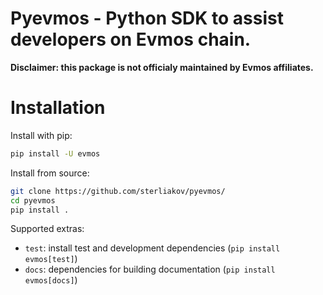 <!-- 
[![PyPi Version](https://img.shields.io/pypi/v/matic.svg)](https://pypi.python.org/pypi/matic/)
[![Python Versions](https://img.shields.io/pypi/pyversions/matic.svg)](https://pypi.python.org/pypi/matic/)
[![Read the Docs](https://readthedocs.org/projects/pymatic/badge/?version=latest)](https://pymatic.readthedocs.io/en/latest/?badge=latest)
[![pre-commit](https://img.shields.io/badge/pre--commit-enabled-brightgreen?logo=pre-commit&logoColor=white)](https://github.com/pre-commit/pre-commit)
[![Code style: black](https://img.shields.io/badge/code%20style-blue-blue.svg)](https://blue.readthedocs.io/)
 -->

# Pyevmos - Python SDK to assist developers on Evmos chain.

**Disclaimer: this package is not officialy maintained by Evmos affiliates.**
<!-- 
Read our [documentation](https://readthedocs.org/projects/pymatic/badge/?version=latest) on ReadTheDocs.

This project is a direct python port of [matic.js](https://github.com/maticnetwork/matic.js/) library. It includes also [maticjs-web3](https://github.com/maticnetwork/maticjs-web3/) port.

This library is very new, so documentation improvement is currently in progress. Please refer to official js SDK [docs](https://docs.polygon.technology/docs/develop/) for more comprehensive tutorials.
 -->

# Installation

Install with pip:

```bash
pip install -U evmos
```

Install from source:

```bash
git clone https://github.com/sterliakov/pyevmos/
cd pyevmos
pip install .
```

Supported extras:

- `test`: install test and development dependencies (`pip install evmos[test]`)
- `docs`: dependencies for building documentation (`pip install evmos[docs]`)
